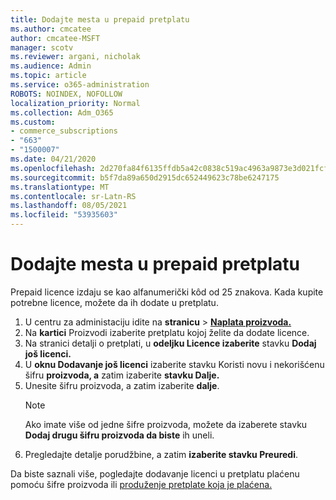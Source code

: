 ```yaml
---
title: Dodajte mesta u prepaid pretplatu
ms.author: cmcatee
author: cmcatee-MSFT
manager: scotv
ms.reviewer: argani, nicholak
ms.audience: Admin
ms.topic: article
ms.service: o365-administration
ROBOTS: NOINDEX, NOFOLLOW
localization_priority: Normal
ms.collection: Adm_O365
ms.custom:
- commerce_subscriptions
- "663"
- "1500007"
ms.date: 04/21/2020
ms.openlocfilehash: 2d270fa84f6135ffdb5a42c0838c519ac4963a9873e3d021fcfcebf6c409fac6
ms.sourcegitcommit: b5f7da89a650d2915dc652449623c78be6247175
ms.translationtype: MT
ms.contentlocale: sr-Latn-RS
ms.lasthandoff: 08/05/2021
ms.locfileid: "53935603"
---
```

# <a name="add-seats-to-a-prepaid-subscription"></a>Dodajte mesta u prepaid pretplatu

Prepaid licence izdaju se kao alfanumerički kôd od 25 znakova. Kada kupite potrebne licence, možete da ih dodate u pretplatu.

1. U centru za administaciju idite na **stranicu**  >  **[Naplata proizvoda.](https://go.microsoft.com/fwlink/p/?linkid=842054)**
2. Na **kartici** Proizvodi izaberite pretplatu kojoj želite da dodate licence.
3. Na stranici detalji o pretplati, u **odeljku Licence izaberite** stavku **Dodaj još licenci.**
4. U **oknu Dodavanje još licenci** izaberite stavku Koristi novu i nekorišćenu šifru **proizvoda, a** zatim izaberite **stavku Dalje.**
5. Unesite šifru proizvoda, a zatim izaberite **dalje**.
    > [!NOTE]
    > Ako imate više od jedne šifre proizvoda, možete da izaberete stavku **Dodaj drugu šifru proizvoda da biste** ih uneli.
6. Pregledajte detalje porudžbine, a zatim **izaberite stavku Preuredi**.

Da biste saznali više, pogledajte dodavanje licenci u pretplatu plaćenu pomoću šifre proizvoda ili [produženje pretplate koja je plaćena.](https://docs.microsoft.com/microsoft-365/commerce/licenses/add-licenses-using-product-key)